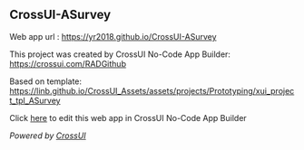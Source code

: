 ## CrossUI-ASurvey
Web app url : https://yr2018.github.io/CrossUI-ASurvey

This project was created by CrossUI No-Code App Builder: https://crossui.com/RADGithub

Based on template: https://linb.github.io/CrossUI_Assets/assets/projects/Prototyping/xui_project_tpl_ASurvey

Click [here](https://crossui.com/RADGithub/#!from=github&owner=yr2018&repo=CrossUI-ASurvey) to edit this web app in CrossUI No-Code App Builder

<i>Powered by [CrossUI](https://crossui.com)</i>
